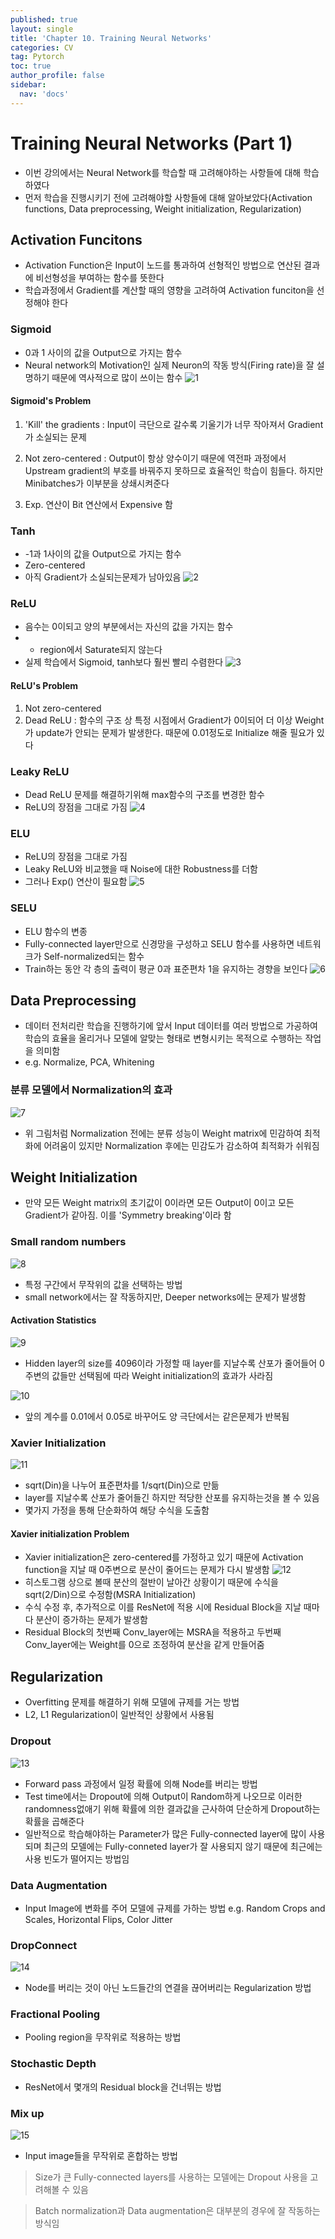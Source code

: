 ```yaml
---
published: true
layout: single
title: 'Chapter 10. Training Neural Networks'
categories: CV
tag: Pytorch
toc: true
author_profile: false
sidebar:
  nav: 'docs'
---
```


# Training Neural Networks (Part 1)

- 이번 강의에서는 Neural Network를 학습할 때 고려해야하는 사항들에 대해 학습하였다
- 먼저 학습을 진행시키기 전에 고려해야할 사항들에 대해 알아보았다(Activation functions, Data preprocessing, Weight initialization, Regularization)

## Activation Funcitons

- Activation Function은 Input이 노드를 통과하여 선형적인 방법으로 연산된 결과에 비선형성을 부여하는 함수를 뜻한다
- 학습과정에서 Gradient를 계산할 때의 영향을 고려하여 Activation funciton을 선정해야 한다

### Sigmoid

- 0과 1 사이의 값을 Output으로 가지는 함수
- Neural network의 Motivation인 실제 Neuron의 작동 방식(Firing rate)을 잘 설명하기 때문에 역사적으로 많이 쓰이는 함수
![1](/assets/image_ch10/1.png)

#### Sigmoid's Problem

1. 'Kill' the gradients : Input이 극단으로 갈수록 기울기가 너무 작아져서 Gradient가 소실되는 문제

2. Not zero-centered : Output이 항상 양수이기 때문에 역전파 과정에서 Upstream gradient의 부호를 바꿔주지 못하므로 효율적인 학습이 힘들다. 하지만 Minibatches가 이부분을 상쇄시켜준다

3. Exp. 연산이 Bit 연산에서 Expensive 함

### Tanh

- -1과 1사이의 값을 Output으로 가지는 함수
- Zero-centered
- 아직 Gradient가 소실되는문제가 남아있음
![2](/assets/image_ch10/2.png)

### ReLU

- 음수는 0이되고 양의 부분에서는 자신의 값을 가지는 함수
- + region에서 Saturate되지 않는다
- 실제 학습에서 Sigmoid, tanh보다 훨씬 빨리 수렴한다
![3](/assets/image_ch10/3.png)

#### ReLU's Problem

1. Not zero-centered
2. Dead ReLU : 함수의 구조 상 특정 시점에서 Gradient가 0이되어 더 이상 Weight가 update가 안되는 문제가 발생한다. 때문에 0.01정도로 Initialize 해줄 필요가 있다

### Leaky ReLU

- Dead ReLU 문제를 해결하기위해 max함수의 구조를 변경한 함수
- ReLU의 장점을 그대로 가짐
![4](/assets/image_ch10/4.png)

### ELU

- ReLU의 장점을 그대로 가짐
- Leaky ReLU와 비교했을 때 Noise에 대한 Robustness를 더함
- 그러나 Exp() 연산이 필요함
![5](/assets/image_ch10/5.png)

### SELU

- ELU 함수의 변종
- Fully-connected layer만으로 신경망을 구성하고 SELU 함수를 사용하면 네트워크가 Self-normalized되는 함수
- Train하는 동안 각 층의 출력이 평균 0과 표준편차 1을 유지하는 경향을 보인다
![6](/assets/image_ch10/6.png)

## Data Preprocessing

- 데이터 전처리란 학습을 진행하기에 앞서 Input 데이터를 여러 방법으로 가공하여 학습의 효율을 올리거나 모델에 알맞는 형태로 변형시키는 목적으로 수행하는 작업을 의미함
- e.g. Normalize, PCA, Whitening

### 분류 모델에서 Normalization의 효과

![7](/assets/image_ch10/7.png)
- 위 그림처럼 Normalization 전에는 분류 성능이 Weight matrix에 민감하여 최적화에 어려움이 있지만 Normalization 후에는 민감도가 감소하여 최적화가 쉬워짐

## Weight Initialization

- 만약 모든 Weight matrix의 초기값이 0이라면 모든 Output이 0이고 모든 Gradient가 같아짐. 이를 'Symmetry breaking'이라 함

### Small random numbers

![8](/assets/image_ch10/8.png)
- 특정 구간에서 무작위의 값을 선택하는 방법
- small network에서는 잘 작동하지만, Deeper networks에는 문제가 발생함

#### Activation Statistics
![9](/assets/image_ch10/9.png)
- Hidden layer의 size를 4096이라 가정할 때 layer를 지날수록 산포가 줄어들어 0주변의 값들만 선택됨에 따라 Weight initialization의 효과가 사라짐

![10](/assets/image_ch10/10.png)
- 앞의 계수를 0.01에서 0.05로 바꾸어도 양 극단에서는 같은문제가 반복됨

### Xavier Initialization
![11](/assets/image_ch10/11.png)
- sqrt(Din)을 나누어 표준편차를 1/sqrt(Din)으로 만듦
- layer를 지날수록 산포가 줄어들긴 하지만 적당한 산포를 유지하는것을 볼 수 있음
- 몇가지 가정을 통해 단순화하여 해당 수식을 도출함

#### Xavier initialization Problem

- Xavier initialization은 zero-centered를 가정하고 있기 때문에 Activation function을 지날 때 0주변으로 분산이 줄어드는 문제가 다시 발생함
![12](/assets/image_ch10/12.png)
- 히스토그램 상으로 볼때 분산의 절반이 날아간 상황이기 때문에 수식을 sqrt(2/Din)으로 수정함(MSRA Initialization)
- 수식 수정 후, 추가적으로 이를 ResNet에 적용 시에 Residual Block을 지날 때마다 분산이 증가하는 문제가 발생함
- Residual Block의 첫번째 Conv_layer에는 MSRA을 적용하고 두번째 Conv_layer에는 Weight를 0으로 조정하여 분산을 같게 만들어줌


## Regularization

- Overfitting 문제를 해결하기 위해 모델에 규제를 거는 방법
- L2, L1 Regularization이 일반적인 상황에서 사용됨

### Dropout
![13](/assets/image_ch10/13.png)
- Forward pass 과정에서 일정 확률에 의해 Node를 버리는 방법
- Test time에서는 Dropout에 의해 Output이 Random하게 나오므로 이러한 randomness없애기 위해 확률에 의한 결과값을 근사하여 단순하게 Dropout하는 확률을 곱해준다
- 일반적으로 학습해야하는 Parameter가 많은 Fully-connected layer에 많이 사용되며 최근의 모델에는 Fully-conneted layer가 잘 사용되지 않기 때문에 최근에는 사용 빈도가 떨어지는 방법임

### Data Augmentation

- Input Image에 변화를 주어 모델에 규제를 가하는 방법 e.g. Random Crops and Scales, Horizontal Flips, Color Jitter

### DropConnect
![14](/assets/image_ch10/14.png)
- Node를 버리는 것이 아닌 노드들간의 연결을 끊어버리는 Regularization 방법

### Fractional Pooling

- Pooling region을 무작위로 적용하는 방법

### Stochastic Depth

- ResNet에서 몇개의 Residual block을 건너뛰는 방법

### Mix up
![15](/assets/image_ch10/15.png)
- Input image들을 무작위로 혼합하는 방법

> Size가 큰 Fully-connected layers를 사용하는 모델에는 Dropout 사용을 고려해볼 수 있음

> Batch normalization과 Data augmentation은 대부분의 경우에 잘 작동하는 방식임
